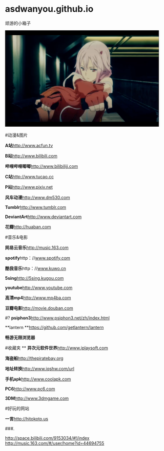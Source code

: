 # asdwanyou.github.io
顽游的小箱子







![image](https://github.com/asdwanyou/photo/blob/master/raw/master/images-folder/yeqi.png)

#动漫&图片

**A站**http://www.acfun.tv

**B站**http://www.bilibili.com

**哔哩哔哩唧唧**http://www.bilibilijj.com

**C站**http://www.tucao.cc

**P站**http://www.pixiv.net

**风车动漫**http://www.dm530.com

**Tumblr**http://www.tumblr.com

**DeviantArt**http://www.deviantart.com

**花瓣**http://huaban.com

#音乐&电影

**网易云音乐**http://music.163.com

**spotify**http：//www.spotify.com

**酷我音乐**http：//www.kuwo.cn

**5sing**http://5sing.kugou.com

**youtube**http://www.youtube.com

**高清mp4**http://www.mp4ba.com

**豆瓣电影**http://movie.douban.com

#?
**psiphon3**http://www.psiphon3.net/zh/index.html

**lantern **https://github.com/getlantern/lantern

**畅游无限浏览器**

#收藏夹
**
**异次元软件世界**http://www.iplaysoft.com

**海盗船**http://thepiratebay.org

**地址转换**http://www.iqshw.com/url

**手机apk**http://www.coolapk.com

**PC6**http://www.pc6.com

**3DM**http://www.3dmgame.com

#好玩的网站




**一言**http://hitokoto.us

###.




http://space.bilibili.com/9153034/#!/index
http://music.163.com/#/user/home?id=44694755


